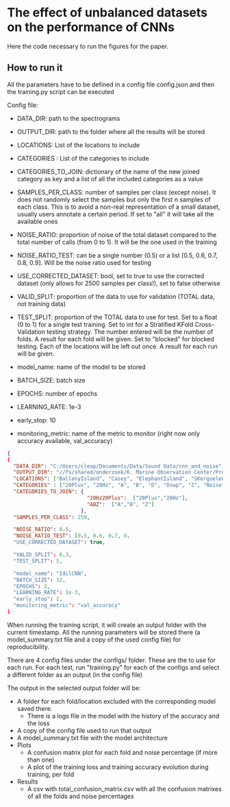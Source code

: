 # The effect of unbalanced datasets on the performance of CNNs

Here the code necessary to run the figures for the paper. 


## How to run it 
All the parameters have to be defined in a config file config.json and then the training.py script can be executed


Config file: 
* DATA_DIR: path to the spectrograms
* OUTPUT_DIR: path to the folder where all the results will be stored
* LOCATIONS: List of the locations to include
* CATEGORIES : List of the categories to include
* CATEGORIES_TO_JOIN: dictionary of the name of the new joined category as key and a list of all the included 
categories as a value
* SAMPLES_PER_CLASS: number of samples per class (except noise). It does not randomly select the samples but only the 
first n samples of each class. This is to avoid a non-real representation of a small dataset, usually users annotate a 
certain period. If set to "all" it will take all the available ones

* NOISE_RATIO: proportion of noise of the total dataset compared to the total number of calls (from 0 to 1). It will be 
the one used in the training
* NOISE_RATIO_TEST: can be a single number (0.5) or a list [0.5, 0.6, 0.7, 0.8, 0.9]. Will be the noise ratio used 
for testing
* USE_CORRECTED_DATASET: bool, set to true to use the corrected dataset (only allows for 2500 samples per class!), 
set to false otherwise


* VALID_SPLIT: proportion of the data to use for validation (TOTAL data, not training data)
* TEST_SPLIT: proportion of the TOTAL data to use for test. Set to a float (0 to 1) for a single test training. 
Set to int for a Stratified KFold Cross-Validation testing strategy. The number entered will be the number of folds. 
A result for each fold will be given. 
Set to "blocked" for blocked testing. Each of the locations will be left out once. A result for each run will be given. 

* model_name: name of the model to be stored
* BATCH_SIZE: batch size
* EPOCHS: number of epochs
* LEARNING_RATE: 1e-3
* early_stop: 10
* monitoring_metric: name of the metric to monitor (right now only accuracy available, val_accuracy)




```json 
{
{
  "DATA_DIR": "C:/Users/cleap/Documents/Data/Sound Data/cnn_and_noise",
  "OUTPUT_DIR": "//fs/shared/onderzoek/6. Marine Observation Center/Projects/Side_Projects/Acoustics/CNN_vs_noise/",
  "LOCATIONS": ["BallenyIsland", "Casey", "ElephantIsland", "SKerguelenPlateau", "Greenwich", "MaudRise"],
  "CATEGORIES" : ["20Plus", "20Hz", "A", "B", "D", "Dswp", "Z", "Noise"],
  "CATEGORIES_TO_JOIN": {
                          "20Hz20Plus":  ["20Plus","20Hz"],
                          "ABZ":  ["A","B", "Z"]
                        },
  "SAMPLES_PER_CLASS": 250,

  "NOISE_RATIO": 0.5,
  "NOISE_RATIO_TEST": [0.5, 0.6, 0.7, 0.
  "USE_CORRECTED_DATASET": true,

  "VALID_SPLIT": 0.3,
  "TEST_SPLIT": 5,

  "model_name": "IdilCNN",
  "BATCH_SIZE": 32,
  "EPOCHS": 2,
  "LEARNING_RATE": 1e-3,
  "early_stop": 2,
  "monitoring_metric": "val_accuracy"
}
```

When running the training script, it will create an output folder with the current timestamp. 
All the running parameters will be stored there (a model_summary.txt file and a copy of the used config file) for 
reproducibility. 

There are 4 config files under the configs/ folder. These are the to use for each run. 
For each test, run "training.py" for each of the configs and select a different folder as an output (in the config file)

The output in the selected output folder will be: 
* A folder for each fold/location excluded with the corresponding model saved there.
  * There is a logs file in the model with the history of the accuracy and the loss
* A copy of the config file used to run that output 
* A model_summary.txt file with the model architecture
* Plots
  * A confusion matrix plot for each fold and noise percentage (if more than one)
  * A plot of the training loss and training accuracy evolution during training, per fold
* Results 
  * A csv with total_confusion_matrix.csv with all the confusion matrixes of all the folds and noise percentages



